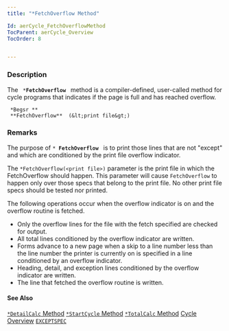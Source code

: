 ```yaml
---
title: "*FetchOverflow Method"

Id: aerCycle_FetchOverflowMethod
TocParent: aerCycle_Overview
TocOrder: 8


---
```


### Description
The <code> ***FetchOverflow** </code> method is a compiler-defined, user-called method for cycle programs that indicates if the page is full and has reached overflow. 

```
 *Begsr ** 
 **FetchOverflow**  (&lt;print file&gt;)
```

### Remarks
The purpose of <code>* **FetchOverflow** </code> is to print those lines that are not "except" and which are conditioned by the print file overflow indicator. 

The <code>*FetchOverflow(&lt;print file&gt;)</code> parameter is the print file in which the FetchOverflow should happen. This parameter will cause <code>FetchOverflow</code> to happen only over those specs that belong to the print file. No other print file specs should be tested nor printed. 

The following operations occur when the overflow indicator is on and the overflow routine is fetched. 

- Only the overflow lines for the file with the fetch specified are checked for
                output.
- All total lines conditioned by the overflow indicator are written.
- Forms advance to a new page when a skip to a line number less than the line
                number the printer is currently on is specified in a line conditioned by an
                overflow indicator.
- Heading, detail, and exception lines conditioned by the overflow indicator are
                written.
- The line that fetched the overflow routine is written.

#### See Also
[<code>*DetailCalc</code> Method](aerCycle_DetailCalcMethod.html)
[<code>*StartCycle</code> Method](aerCycle_StartCycleMethod.html)
[<code>*TotalCalc</code> Method](aerCycle_TotalCalcMethod.html)
[Cycle Overview](aerCycle_Overview.html)
[<code>EXCEPTSPEC</code>](EXCEPTSPEC.html) 
